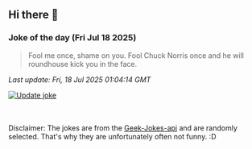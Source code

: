 ## Hi there 👋

### Joke of the day (Fri Jul 18 2025)
<!-- joke -->
>Fool me once, shame on you. Fool Chuck Norris once and he will roundhouse kick you in the face.
<!-- /joke -->

*Last update: Fri, 18 Jul 2025 01:04:14 GMT*

[![Update joke](https://github.com/nclskfm/nclskfm/actions/workflows/joke.yml/badge.svg)](https://github.com/nclskfm/nclskfm/actions/workflows/joke.yml)

<br><br>
Disclaimer: The jokes are from the [Geek-Jokes-api](https://github.com/sameerkumar18/geek-joke-api) and are randomly selected. That's why they are unfortunately often not funny. :D

